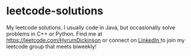 # leetcode-solutions
My leetcode solutions. I usually code in Java, but occasionally solve problems in C++ or Python. Find me at https://leetcode.com/HyrumDickinson or connect on [LinkedIn ](https://www.linkedin.com/in/hyrum-dickinson/) to join my leetcode group that meets biweekly!
